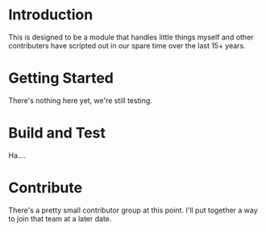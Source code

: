 # Introduction 
This is designed to be a module that handles little things myself and other contributers have scripted out in our spare time over the last 15+ years.

# Getting Started
There's nothing here yet, we're still testing.

# Build and Test
Ha....

# Contribute
There's a pretty small contributor group at this point. I'll put together a way to join that team at a later date.

